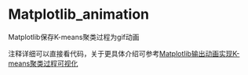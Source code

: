 # Matplotlib_animation
Matplotlib保存K-means聚类过程为gif动画

注释详细可以直接看代码，关于更具体介绍可参考[Matplotlib输出动画实现K-means聚类过程可视化](https://zhuanlan.zhihu.com/p/82910169)
